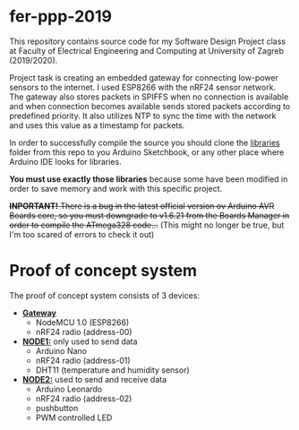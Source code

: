 # fer-ppp-2019
This repository contains source code for my Software Design Project class at Faculty of Electrical Engineering and Computing at University of Zagreb (2019/2020).

Project task is creating an embedded gateway for connecting low-power sensors to the internet. I used ESP8266 with the nRF24 sensor network. The gateway also stores packets in SPIFFS when no connection is available and when connection becomes available sends stored packets according to predefined priority. It also utilizes NTP to sync the time with the network and uses this value as a timestamp for packets. 

In order to successfully compile the source you should clone the [libraries](/Arduino%20code/libraries) folder from this repo to you Arduino Sketchbook, or any other place where Arduino IDE looks for libraries. 

**You must use exactly those libraries** because some have been modified in order to save memory and work with this specific project. 

~~**INPORTANT!** There is a bug in the latest official version ov Arduino AVR Boards core, so you must downgrade to v1.6.21 from the Boards Manager in order to compile the ATmega328 code...~~ (This might no longer be true, but I'm too scared of errors to check it out)

# Proof of concept system

The proof of concept system consists of 3 devices: 
 - [**Gateway**](/Arduino%20code/ESP8266_gateway) 
   - NodeMCU 1.0 (ESP8266)
   - nRF24 radio (address-00)
 - [**NODE1:**](/Arduino%20code/AT328_NODE01_DHT11) only used to send data
   - Arduino Nano
   - nRF24 radio (address-01)
   - DHT11 (temperature and humidity sensor)
 - [**NODE2:**](/Arduino%20code/AT328_NODE02_LED_BTN) used to send and receive data
   - Arduino Leonardo
   - nRF24 radio (address-02)
   - pushbutton
   - PWM controlled LED
